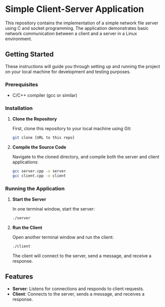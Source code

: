 # Simple Client-Server Application

This repository contains the implementation of a simple network file server using C and socket programming. The application demonstrates basic network communication between a client and a server in a Linux environment.

## Getting Started

These instructions will guide you through setting up and running the project on your local machine for development and testing purposes.

### Prerequisites
- C/C++ compiler (gcc or similar)

### Installation

1. **Clone the Repository**

   First, clone this repository to your local machine using Git:

   ```sh
   git clone [URL to this repo]
   ```

2. **Compile the Source Code**

   Navigate to the cloned directory, and compile both the server and client applications:

   ```sh
   gcc server.cpp -o server
   gcc client.cpp -o client
   ```

### Running the Application

1. **Start the Server**

   In one terminal window, start the server:

   ```sh
   ./server
   ```

2. **Run the Client**

   Open another terminal window and run the client:

   ```sh
   ./client
   ```

   The client will connect to the server, send a message, and receive a response.

## Features

- **Server**: Listens for connections and responds to client requests.
- **Client**: Connects to the server, sends a message, and receives a response.
